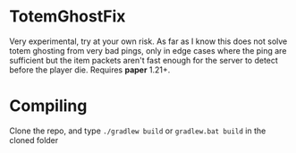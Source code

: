 # TotemGhostFix
Very experimental, try at your own risk. As far as I know this does not solve totem ghosting from very bad pings, only in edge cases where the ping are sufficient but the item packets aren't fast enough for the server to detect before the player die. 
Requires **paper** 1.21+.
# Compiling
Clone the repo, and type `./gradlew build` or `gradlew.bat build` in the cloned folder
